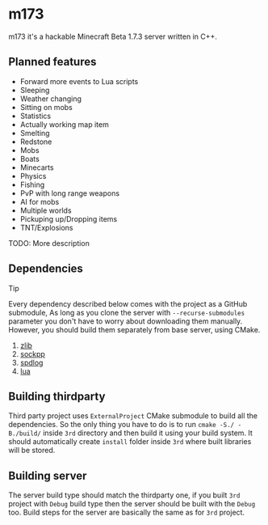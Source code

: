 # m173

m173 it's a hackable Minecraft Beta 1.7.3 server written in C++.

## Planned features

* Forward more events to Lua scripts
* Sleeping
* Weather changing
* Sitting on mobs
* Statistics
* Actually working map item
* Smelting
* Redstone
* Mobs
* Boats
* Minecarts
* Physics
* Fishing
* PvP with long range weapons
* AI for mobs
* Multiple worlds
* Pickuping up/Dropping items
* TNT/Explosions

TODO: More description

## Dependencies

> [!TIP]
> Every dependency described below comes with the project as a GitHub submodule,
> As long as you clone the server with `--recurse-submodules` parameter you
> don't have to worry about downloading them manually. However, you should
> build them separately from base server, using CMake.

1. [zlib](https://github.com/madler/zlib)
2. [sockpp](https://github.com/fpagliughi/sockpp)
3. [spdlog](https://github.com/gabime/spdlog)
4. [lua](https://github.com/lua/lua)

## Building thirdparty

Third party project uses `ExternalProject` CMake submodule to build all the dependencies. So the only thing you have to do is to run `cmake -S./ -B./build/` inside `3rd` directory and then build it using your build system. It should automatically create `install` folder inside `3rd` where built libraries will be stored.

## Building server

The server build type should match the thirdparty one, if you built `3rd` project with `Debug` build type then the server should be built with the `Debug` too. Build steps for the server are basically the same as for `3rd` project.
